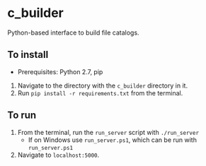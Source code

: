 # c_builder
Python-based interface to build file catalogs.

## To install
- Prerequisites: Python 2.7, pip
1. Navigate to the directory with the `c_builder` directory in it.
2. Run `pip install -r requirements.txt` from the terminal.

## To run
1. From the terminal, run the `run_server` script with `./run_server`
    - If on Windows use `run_server.ps1`, which can be run with `run_server.ps1`
2. Navigate to `localhost:5000`.
